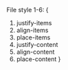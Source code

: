File style 1-6: {
  1. justify-items
  2. align-items
  3. place-items
  4. justify-content
  5. align-content
  6. place-content
}